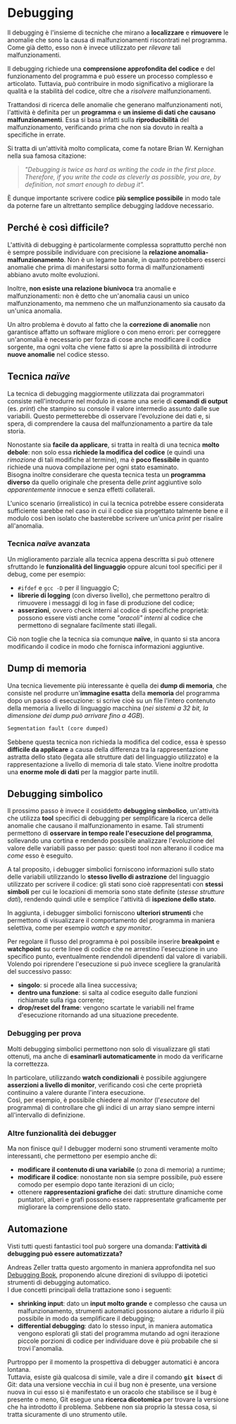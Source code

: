 # Debugging

Il debugging è l'insieme di tecniche che mirano a __localizzare__ e __rimuovere__ le anomalie che sono la causa di malfunzionamenti riscontrati nel programma.
Come già detto, esso non è invece utilizzato per _rilevare_ tali malfunzionamenti.

Il debugging richiede una __comprensione approfondita del codice__ e del funzionamento del programma e può essere un processo complesso e articolato.
Tuttavia, può contribuire in modo significativo a migliorare la qualità e la stabilità del codice, oltre che a _risolvere_ malfunzionamenti.

Trattandosi di ricerca delle anomalie che generano malfunzionamenti noti, l'attività è definita per un __programma__ e __un insieme di dati che causano malfunzionamenti__.
Essa si basa infatti sulla __riproducibilità__ del malfunzionamento, verificando prima che non sia dovuto in realtà a specifiche in errate.

Si tratta di un'attività molto complicata, come fa notare Brian W. Kernighan nella sua famosa citazione:

> _"Debugging is twice as hard as writing the code in the first place. Therefore, if you write the code as cleverly as possible, you are, by definition, not smart enough to debug it"._

È dunque importante scrivere codice __più semplice possibile__ in modo tale da poterne fare un altrettanto semplice debugging laddove necessario.

## Perché è così difficile?

L'attività di debugging è particolarmente complessa soprattutto perché non è sempre possibile individuare con precisione la __relazione anomalia-malfunzionamento__.
Non è un legame banale, in quanto potrebbero esserci anomalie che prima di manifestarsi sotto forma di malfunzionamenti abbiano avuto molte evoluzioni.

Inoltre, __non esiste una relazione biunivoca__ tra anomalie e malfunzionamenti: non è detto che un'anomalia causi un unico  malfunzionamento, ma nemmeno che un malfunzionamento sia causato da un'unica anomalia.

Un altro problema è dovuto al fatto che la __correzione di anomalie__ non garantisce affatto un software migliore o con meno errori: per correggere un'anomalia è necessario per forza di cose anche modificare il codice sorgente, ma ogni volta che viene fatto si apre la possibilità di introdurre __nuove anomalie__ nel codice stesso.

## Tecnica _naïve_

La tecnica di debugging maggiormente utilizzata dai programmatori consiste nell'introdurre nel modulo in esame una serie di __comandi di output__ (es. _print_) che stampino su console il valore intermedio assunto dalle sue variabili.
Questo permetterebbe di osservare l'evoluzione dei dati e, si spera, di comprendere la causa del malfunzionamento a partire da tale storia.

Nonostante sia __facile da applicare__, si tratta in realtà di una tecnica __molto debole__: non solo essa __richiede la modifica del codice__ (e quindi una _rimozione_ di tali modifiche al termine), ma è __poco flessibile__ in quanto richiede una nuova compilazione per ogni stato esaminato. \
Bisogna inoltre considerare che questa tecnica testa un __programma diverso__ da quello originale che presenta delle _print_ aggiuntive solo _apparentemente_ innocue e senza effetti collaterali.

L'unico scenario (irrealistico) in cui la tecnica potrebbe essere considerata sufficiente
sarebbe nel caso in cui il codice sia progettato talmente bene e il modulo così ben isolato che basterebbe scrivere un'unica _print_ per risalire all'anomalia.

### Tecnica _naïve_ avanzata

Un miglioramento parziale alla tecnica appena descritta si può ottenere sfruttando le __funzionalità del linguaggio__ oppure alcuni tool specifici per il debug, come per esempio:

- `#ifdef` e `gcc -D` per il linguaggio C;
- __librerie di logging__ (con diverso livello), che permettono peraltro di rimuovere i messaggi di log in fase di produzione del codice;
- __asserzioni__, ovvero check interni al codice di specifiche proprietà: possono essere visti anche come _"oracoli" interni_ al codice che permettono di segnalare facilmente stati illegali.

Ciò non toglie che la tecnica sia comunque __naïve__, in quanto si sta ancora modificando il codice in modo che fornisca informazioni aggiuntive.

## Dump di memoria

Una tecnica lievemente più interessante è quella dei __dump di memoria__, che consiste nel produrre un'__immagine esatta__ della __memoria__ del programma dopo un passo di esecuzione: si scrive cioè su un file l'intero contenuto della memoria a livello di linguaggio macchina (_nei sistemi a 32 bit, la dimensione dei dump può arrivare fino a 4GB_).

```txt
Segmentation fault (core dumped)
```

Sebbene questa tecnica non richieda la modifica del codice, essa è spesso __difficile da applicare__ a causa della differenza tra la rappresentazione astratta dello stato (legata alle strutture dati del linguaggio utilizzato) e la rappresentazione a livello di memoria di tale stato.
Viene inoltre prodotta una __enorme mole di dati__ per la maggior parte inutili.

## Debugging simbolico

Il prossimo passo è invece il cosiddetto __debugging simbolico__, un'attività che utilizza __tool__ specifici di debugging per semplificare la ricerca delle anomalie che causano il malfunzionamento in esame.
Tali strumenti permettono di __osservare in tempo reale l'esecuzione del programma__, sollevando una cortina e rendendo possibile analizzare l'evoluzione del valore delle variabili passo per passo: questi tool non alterano il codice ma _come_ esso è eseguito.

A tal proposito, i debugger simbolici forniscono informazioni sullo stato delle variabili utilizzando lo __stesso livello di astrazione__ del linguaggio utilizzato per scrivere il codice: gli stati sono cioè rappresentati con __stessi simboli__ per cui le locazioni di memoria sono state definite (_stesse strutture dati_), rendendo quindi utile e semplice l'attività di __ispezione dello stato__.

In aggiunta, i debugger simbolici forniscono __ulteriori strumenti__ che permettono di visualizzare il comportamento del programma in maniera selettiva, come per esempio _watch_ e _spy monitor_.

Per regolare il flusso del programma è poi possibile inserire __breakpoint__ e __watchpoint__ su certe linee di codice che ne arrestino l'esecuzione in uno specifico punto, eventualmente rendendoli dipendenti dal valore di variabili.
Volendo poi riprendere l'esecuzione si può invece scegliere la granularità del successivo passo:

- __singolo__: si procede alla linea successiva;
- __dentro una funzione__: si salta al codice eseguito dalle funzioni richiamate sulla riga corrente;
- __drop/reset del frame__: vengono scartate le variabili nel frame d'esecuzione ritornando ad una situazione precedente.

### Debugging per prova

Molti debugging simbolici permettono non solo di visualizzare gli stati ottenuti, ma anche di  __esaminarli automaticamente__ in modo da verificarne la correttezza.

In particolare, utilizzando __watch condizionali__ è possibile aggiungere __asserzioni a livello di monitor__, verificando così che certe proprietà continuino a valere durante l'intera esecuzione. \
Così, per esempio, è possibile chiedere al _monitor_ (l'_esecutore_ del programma) di controllare che gli indici di un array siano sempre interni all'intervallo di definizione.

### Altre funzionalità dei debugger

Ma non finisce qui! I debugger moderni sono strumenti veramente molto interessanti, che permettono per esempio anche di:

- __modificare il contenuto di una variabile__ (o zona di memoria) a runtime;
- __modificare il codice__: nonostante non sia sempre possibile, può essere comodo per esempio dopo tante iterazioni di un ciclo;
- ottenere __rappresentazioni grafiche__ dei dati: strutture dinamiche come puntatori, alberi e grafi possono essere rappresentate graficamente per migliorare la comprensione dello stato.

## Automazione

Visti tutti questi fantastici tool può sorgere una domanda: __l'attività di debugging può essere automatizzata?__

Andreas Zeller tratta questo argomento in maniera approfondita nel suo [Debugging Book](http://debuggingbook.org/), proponendo alcune direzioni di sviluppo di ipotetici strumenti di debugging automatico. \
I due concetti principali della trattazione sono i seguenti:

- __shrinking input__: dato un __input molto grande__ e complesso che causa un malfunzionamento, strumenti automatici possono aiutare a ridurlo il più possibile in modo da semplificare il debugging;
- __differential debugging__: dato lo stesso input, in maniera automatica vengono esplorati gli stati del programma mutando ad ogni iterazione piccole porzioni di codice per individuare dove è più probabile che si trovi l'anomalia.

Purtroppo per il momento la prospettiva di debugger automatici è ancora lontana. \
Tuttavia, esiste già qualcosa di simile, vale a dire il comando __`git bisect`__ di Git: data una versione vecchia in cui il bug non è presente, una versione nuova in cui esso si è manifestato e un oracolo che stabilisce se il bug è presente o meno, Git esegue una __ricerca dicotomica__ per trovare la versione che ha introdotto il problema.
Sebbene non sia proprio la stessa cosa, si tratta sicuramente di uno strumento utile.
